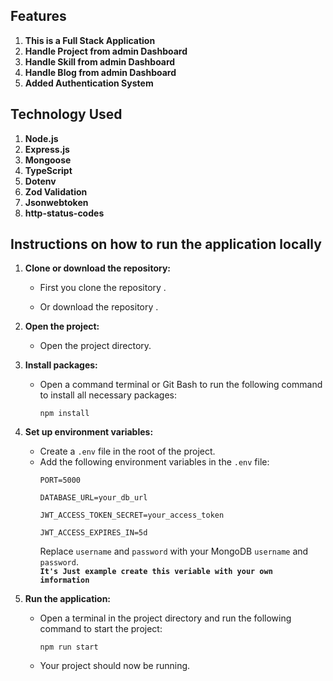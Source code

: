 
<!-- **Live Link Server: [https://portfolio-server-flax-nine.vercel.app](https://portfolio-server-flax-nine.vercel.app)** </br>
**Website Live Link : [https://tazuddin.vercel.app](https://tazuddin.vercel.app)** </br> -->

## Features

1. **This is a Full Stack Application**
2. **Handle Project from admin Dashboard**
3. **Handle Skill from admin Dashboard**
4. **Handle Blog from admin Dashboard**
5. **Added Authentication System**




## Technology Used

1. **Node.js**
2. **Express.js**
3. **Mongoose**
4. **TypeScript**
5. **Dotenv**
6. **Zod Validation**
7. **Jsonwebtoken**
8. **http-status-codes**




## Instructions on how to run the application locally

1. **Clone or download the repository:**
   - First you clone the repository .
    
   - Or download the repository .

2. **Open the project:**
   - Open the project directory.

3. **Install packages:**
   - Open a command terminal or Git Bash to run the following command to install all necessary packages:
     ```
     npm install
     ```

4. **Set up environment variables:**
   - Create a `.env` file in the root of the project.
   - Add the following environment variables in the `.env` file:
     ```
     PORT=5000

     DATABASE_URL=your_db_url

     JWT_ACCESS_TOKEN_SECRET=your_access_token
     
     JWT_ACCESS_EXPIRES_IN=5d
     
     ```
     Replace `username` and `password` with your MongoDB `username` and `password`. <br>
    **`It's Just example create this veriable with your own imformation`**
5. **Run the application:**
   - Open a terminal in the project directory and run the following command to start the project:
     ```
     npm run start
     ```
   - Your project should now be running.
